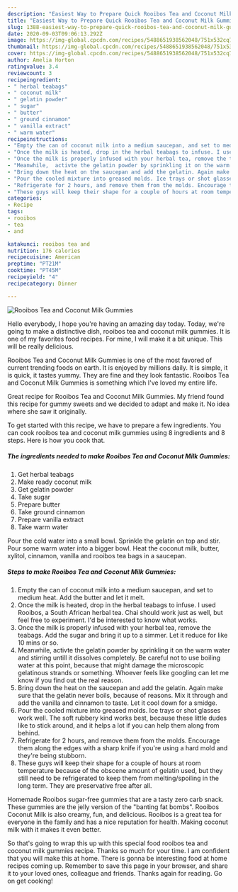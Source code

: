 ```yaml
---
description: "Easiest Way to Prepare Quick Rooibos Tea and Coconut Milk Gummies"
title: "Easiest Way to Prepare Quick Rooibos Tea and Coconut Milk Gummies"
slug: 1388-easiest-way-to-prepare-quick-rooibos-tea-and-coconut-milk-gummies
date: 2020-09-03T09:06:13.292Z
image: https://img-global.cpcdn.com/recipes/5488651938562048/751x532cq70/rooibos-tea-and-coconut-milk-gummies-recipe-main-photo.jpg
thumbnail: https://img-global.cpcdn.com/recipes/5488651938562048/751x532cq70/rooibos-tea-and-coconut-milk-gummies-recipe-main-photo.jpg
cover: https://img-global.cpcdn.com/recipes/5488651938562048/751x532cq70/rooibos-tea-and-coconut-milk-gummies-recipe-main-photo.jpg
author: Amelia Horton
ratingvalue: 3.4
reviewcount: 3
recipeingredient:
- " herbal teabags"
- " coconut milk"
- " gelatin powder"
- " sugar"
- " butter"
- " ground cinnamon"
- " vanilla extract"
- " warm water"
recipeinstructions:
- "Empty the can of coconut milk into a medium saucepan, and set to medium heat. Add the butter and let it melt."
- "Once the milk is heated, drop in the herbal teabags to infuse. I used Rooibos, a South African herbal tea. Chai should work just as well, but feel free to experiment. I&#39;d be interested to know what works."
- "Once the milk is properly infused with your herbal tea, remove the teabags. Add the sugar and bring it up to a simmer. Let it reduce for like 10 mins or so."
- "Meanwhile,  activte the gelatin powder by sprinkling it on the warm water and stirring untill it dissolves completely. Be careful not to use boiling water at this point, because that might damage the microscopic gelatinous strands or something. Whoever feels like googling can let me know if you find out the real reason."
- "Bring down the heat on the saucepan and add the gelatin. Again make sure that the gelatin never boils, because of reasons. Mix it through and add the vanilla and cinnamon to taste. Let it cool down for a smidge."
- "Pour the cooled mixture into greased molds. Ice trays or shot glasses work well. The soft rubbery kind works best, because these little dudes like to stick around, and it helps a lot if you can help them along from behind."
- "Refrigerate for 2 hours, and remove them from the molds. Encourage them along the edges with a sharp knife if you&#39;re using a hard mold and they&#39;re being stubborn."
- "These guys will keep their shape for a couple of hours at room temperature because of the obscene amount of gelatin used, but they still need to be refrigerated to keep them from melting/spoiling in the long term. They are preservative free after all."
categories:
- Recipe
tags:
- rooibos
- tea
- and

katakunci: rooibos tea and 
nutrition: 176 calories
recipecuisine: American
preptime: "PT21M"
cooktime: "PT45M"
recipeyield: "4"
recipecategory: Dinner

---
```



![Rooibos Tea and Coconut Milk Gummies](https://img-global.cpcdn.com/recipes/5488651938562048/751x532cq70/rooibos-tea-and-coconut-milk-gummies-recipe-main-photo.jpg)

Hello everybody, I hope you're having an amazing day today. Today, we're going to make a distinctive dish, rooibos tea and coconut milk gummies. It is one of my favorites food recipes. For mine, I will make it a bit unique. This will be really delicious.

Rooibos Tea and Coconut Milk Gummies is one of the most favored of current trending foods on earth. It is enjoyed by millions daily. It is simple, it is quick, it tastes yummy. They are fine and they look fantastic. Rooibos Tea and Coconut Milk Gummies is something which I've loved my entire life.

Great recipe for Rooibos Tea and Coconut Milk Gummies. My friend found this recipe for gummy sweets and we decided to adapt and make it. No idea where she saw it originally.


To get started with this recipe, we have to prepare a few ingredients. You can cook rooibos tea and coconut milk gummies using 8 ingredients and 8 steps. Here is how you cook that.

<!--inarticleads1-->

##### The ingredients needed to make Rooibos Tea and Coconut Milk Gummies:

1. Get  herbal teabags
1. Make ready  coconut milk
1. Get  gelatin powder
1. Take  sugar
1. Prepare  butter
1. Take  ground cinnamon
1. Prepare  vanilla extract
1. Take  warm water


Pour the cold water into a small bowl. Sprinkle the gelatin on top and stir. Pour some warm water into a bigger bowl. Heat the coconut milk, butter, xylitol, cinnamon, vanilla and rooibos tea bags in a saucepan. 

<!--inarticleads2-->

##### Steps to make Rooibos Tea and Coconut Milk Gummies:

1. Empty the can of coconut milk into a medium saucepan, and set to medium heat. Add the butter and let it melt.
1. Once the milk is heated, drop in the herbal teabags to infuse. I used Rooibos, a South African herbal tea. Chai should work just as well, but feel free to experiment. I&#39;d be interested to know what works.
1. Once the milk is properly infused with your herbal tea, remove the teabags. Add the sugar and bring it up to a simmer. Let it reduce for like 10 mins or so.
1. Meanwhile,  activte the gelatin powder by sprinkling it on the warm water and stirring untill it dissolves completely. Be careful not to use boiling water at this point, because that might damage the microscopic gelatinous strands or something. Whoever feels like googling can let me know if you find out the real reason.
1. Bring down the heat on the saucepan and add the gelatin. Again make sure that the gelatin never boils, because of reasons. Mix it through and add the vanilla and cinnamon to taste. Let it cool down for a smidge.
1. Pour the cooled mixture into greased molds. Ice trays or shot glasses work well. The soft rubbery kind works best, because these little dudes like to stick around, and it helps a lot if you can help them along from behind.
1. Refrigerate for 2 hours, and remove them from the molds. Encourage them along the edges with a sharp knife if you&#39;re using a hard mold and they&#39;re being stubborn.
1. These guys will keep their shape for a couple of hours at room temperature because of the obscene amount of gelatin used, but they still need to be refrigerated to keep them from melting/spoiling in the long term. They are preservative free after all.


Homemade Rooibos sugar-free gummies that are a tasty zero carb snack. These gummies are the jelly version of the &#34;banting fat bombs&#34;. Rooibos Coconut Milk is also creamy, fun, and delicious. Rooibos is a great tea for everyone in the family and has a nice reputation for health. Making coconut milk with it makes it even better. 

So that's going to wrap this up with this special food rooibos tea and coconut milk gummies recipe. Thanks so much for your time. I am confident that you will make this at home. There is gonna be interesting food at home recipes coming up. Remember to save this page in your browser, and share it to your loved ones, colleague and friends. Thanks again for reading. Go on get cooking!
